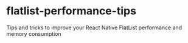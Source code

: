# flatlist-performance-tips
Tips and tricks to improve your React Native FlatList performance and memory consumption
